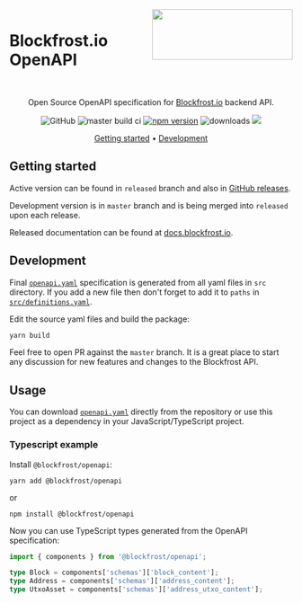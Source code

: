 <img src="https://blockfrost.io/images/logo.svg" width="250" align="right" height="90" style="margin-bottom: -50px">

# Blockfrost.io OpenAPI

<br>
<p align="center">Open Source OpenAPI specification for <a href="https://blockfrost.io">Blockfrost.io</a> backend API.</p>

<div align="center">

![GitHub](https://img.shields.io/github/license/blockfrost/openapi)
![master build ci](https://github.com/blockfrost/openapi/actions/workflows/CI.yaml/badge.svg?branch=master)
[![npm version](https://badge.fury.io/js/%40blockfrost%2Fopenapi.svg)](https://badge.fury.io/js/%40blockfrost%2Fopenapi)
![downloads](https://img.shields.io/npm/dy/@blockfrost/openapi)
<a href="https://fivebinaries.com/"><img src="https://img.shields.io/badge/made%20by-Five%20Binaries-darkviolet.svg?style=flat-square" /></a>

</div>
<p align="center">
  <a href="#getting-started">Getting started</a> •
  <a href="#development">Development</a>
</p>

## Getting started

Active version can be found in `released` branch and also in [GitHub releases](https://github.com/blockfrost/openapi/releases).

Development version is in `master` branch and is being merged into `released` upon each release.

Released documentation can be found at [docs.blockfrost.io](https://docs.blockfrost.io/).

## Development

Final [`openapi.yaml`](openapi.yaml) specification is generated from all yaml files in `src` directory.
If you add a new file then don't forget to add it to `paths` in [`src/definitions.yaml`](src/definitions.yaml).

Edit the source yaml files and build the package:

```typescript
yarn build
```

Feel free to open PR against the `master` branch. It is a great place to start any discussion for new features and changes to the Blockfrost API.

## Usage

You can download [`openapi.yaml`](openapi.yaml) directly from the repository or use this project as a dependency in your JavaScript/TypeScript project.

### Typescript example

Install `@blockfrost/openapi`:

```console
yarn add @blockfrost/openapi
```

or

```console
npm install @blockfrost/openapi
```

Now you can use TypeScript types generated from the OpenAPI specification:

```typescript
import { components } from '@blockfrost/openapi';

type Block = components['schemas']['block_content'];
type Address = components['schemas']['address_content'];
type UtxoAsset = components['schemas']['address_utxo_content'];
```
